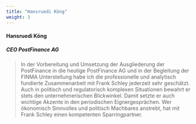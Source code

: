 ```yaml
---
title: "Hansruedi Köng"
weight: 3
---
```

####  Hansruedi Köng 
##### CEO PostFinance AG 
> In der Vorbereitung und Umsetzung der Ausgliederung der PostFinance in die heutige PostFinance AG und in der Begleitung der FINMA Unterstellung habe ich die professionelle und analytisch fundierte Zusammenarbeit mit Frank Schley jederzeit sehr geschätzt. Auch in politisch und regulatorisch komplexen Situationen bewahrt er stets den unternehmerischen Blickwinkel. Damit setzte er auch wichtige Akzente in den periodischen Eignergesprächen. Wer ökonomisch Sinnvolles und politisch Machbares anstrebt, hat mit Frank Schley einen kompetenten Sparringpartner.
